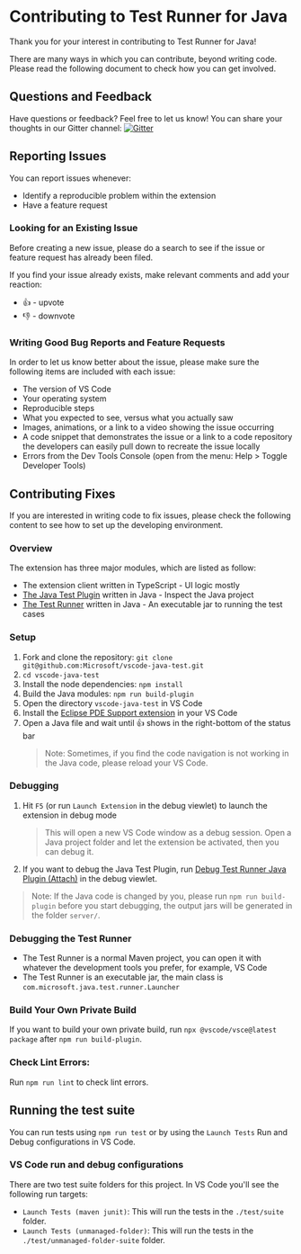 # Contributing to Test Runner for Java

Thank you for your interest in contributing to Test Runner for Java!

There are many ways in which you can contribute, beyond writing code. Please read the following document to check how you can get involved.

## Questions and Feedback
Have questions or feedback? Feel free to let us know! You can share your thoughts in our Gitter channel: [![Gitter](https://badges.gitter.im/Microsoft/vscode-java-test.svg)](https://gitter.im/Microsoft/vscode-java-test)

## Reporting Issues
You can report issues whenever:
- Identify a reproducible problem within the extension
- Have a feature request

### Looking for an Existing Issue
Before creating a new issue, please do a search to see if the issue or feature request has already been filed.

If you find your issue already exists, make relevant comments and add your reaction:
- 👍 - upvote
- 👎 - downvote
 
### Writing Good Bug Reports and Feature Requests
In order to let us know better about the issue, please make sure the following items are included with each issue:
- The version of VS Code
- Your operating system
- Reproducible steps
- What you expected to see, versus what you actually saw
- Images, animations, or a link to a video showing the issue occurring
- A code snippet that demonstrates the issue or a link to a code repository the developers can easily pull down to recreate the issue locally
- Errors from the Dev Tools Console (open from the menu: Help > Toggle Developer Tools)
 
## Contributing Fixes
If you are interested in writing code to fix issues, please check the following content to see how to set up the developing environment.

### Overview
The extension has three major modules, which are listed as follow:
- The extension client written in TypeScript - UI logic mostly
- [The Java Test Plugin](https://github.com/Microsoft/vscode-java-test/tree/main/java-extension/com.microsoft.java.test.plugin) written in Java - Inspect the Java project 
- [The Test Runner](https://github.com/Microsoft/vscode-java-test/tree/main/java-extension/com.microsoft.java.test.runner) written in Java - An executable jar to running the test cases

### Setup
1. Fork and clone the repository: `git clone git@github.com:Microsoft/vscode-java-test.git`
2. `cd vscode-java-test`
3. Install the node dependencies: `npm install`
4. Build the Java modules: `npm run build-plugin`
5. Open the directory `vscode-java-test` in VS Code
6. Install the [Eclipse PDE Support extension](https://marketplace.visualstudio.com/items?itemName=yaozheng.vscode-pde) in your VS Code
7. Open a Java file and wait until 👍 shows in the right-bottom of the status bar
    > Note: Sometimes, if you find the code navigation is not working in the Java code, please reload your VS Code.

### Debugging
1. Hit `F5` (or run `Launch Extension` in the debug viewlet) to launch the extension in debug mode
    > This will open a new VS Code window as a debug session. Open a Java project folder and let the extension be activated, then you can debug it.
2. If you want to debug the Java Test Plugin, run [Debug Test Runner Java Plugin (Attach)](https://github.com/microsoft/vscode-java-test/blob/main/.vscode/launch.json) in the debug viewlet.

> Note: If the Java code is changed by you, please run `npm run build-plugin` before you start debugging, the output jars will be generated in the folder `server/`.

### Debugging the Test Runner
- The Test Runner is a normal Maven project, you can open it with whatever the development tools you prefer, for example, VS Code
- The Test Runner is an executable jar, the main class is `com.microsoft.java.test.runner.Launcher`

### Build Your Own Private Build
If you want to build your own private build, run `npx @vscode/vsce@latest package` after `npm run build-plugin`.

### Check Lint Errors:
Run `npm run lint` to check lint errors.

## Running the test suite

You can run tests using `npm run test` or by using the `Launch Tests` Run and Debug configurations in VS Code.

### VS Code run and debug configurations

There are two test suite folders for this project. In VS Code you'll see the following run targets:
- `Launch Tests (maven junit)`: This will run the tests in the `./test/suite` folder.
- `Launch Tests (unmanaged-folder)`: This will run the tests in the `./test/unmanaged-folder-suite` folder.

